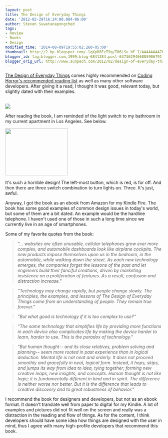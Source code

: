 ```yaml
---
layout: post
title: The Design of Everyday Things
date: '2012-02-29T16:24:00.004-06:00'
author: Steven Suwatanapongched
tags:
- Review
- Books
- Design
modified_time: '2014-08-09T19:55:02.260-05:00'
thumbnail: http://2.bp.blogspot.com/-lqXpR6FzT9g/T06LSu_hF_I/AAAAAAAA7K4/2KAKtjCS6FY/s72-c/2012-02-29+at+12-22-53.jpg
blogger_id: tag:blogger.com,1999:blog-6841384.post-6373629466885906791
blogger_orig_url: http://www.sunpech.com/2012/02/design-of-everyday-things.html
---
```


<a href="http://www.amazon.com/gp/product/0465067107/ref=as_li_ss_tl?ie=UTF8&amp;tag=sunpech-20&amp;linkCode=as2&amp;camp=1789&amp;creative=390957&amp;creativeASIN=0465067107">The Design of Everyday Things</a> comes highly recommended on <a href="http://www.codinghorror.com/blog/2004/02/recommended-reading-for-developers.html">Coding Horror's recommended reading list</a> as well as many other software developers. After giving it a read, I thought it was good, relevant today, but slightly dated with their examples.

<a href="http://www.amazon.com/gp/product/0465067107/ref=as_li_ss_il?ie=UTF8&amp;tag=sunpech-20&amp;linkCode=as2&amp;camp=1789&amp;creative=390957&amp;creativeASIN=0465067107"><br class="Apple-interchange-newline" /><img border="0" src="http://ws.assoc-amazon.com/widgets/q?_encoding=UTF8&amp;Format=_SL160_&amp;ASIN=0465067107&amp;MarketPlace=US&amp;ID=AsinImage&amp;WS=1&amp;tag=sunpech-20&amp;ServiceVersion=20070822" /></a><img alt="" border="0" height="1" src="http://www.assoc-amazon.com/e/ir?t=sunpech-20&amp;l=as2&amp;o=1&amp;a=0465067107" style="border-bottom-style: none !important; border-color: initial !important; border-image: initial !important; border-left-style: none !important; border-right-style: none !important; border-top-style: none !important; border-width: initial !important; margin-bottom: 0px !important; margin-left: 0px !important; margin-right: 0px !important; margin-top: 0px !important;" width="1" />

After reading the book, I am reminded of the light switch to my bathroom in my current apartment in Los Angeles. See below.

<a href="http://2.bp.blogspot.com/-lqXpR6FzT9g/T06LSu_hF_I/AAAAAAAA7K4/2KAKtjCS6FY/s1600/2012-02-29+at+12-22-53.jpg" imageanchor="1"><img border="0" height="150" src="http://2.bp.blogspot.com/-lqXpR6FzT9g/T06LSu_hF_I/AAAAAAAA7K4/2KAKtjCS6FY/s200/2012-02-29+at+12-22-53.jpg" width="200" /></a>

It's such a horrible design! The left-most button, which is red, is for off. And then there are three switch combination to turn lights on. Three. It's just, awful.

Anyway, I got the book as an ebook from Amazon for my Kindle Fire. The book has some good examples of common design issues in today's world, but some of them are a bit dated. An example would be the hardline telephone. I haven't used one of those in such a long time since we currently live in an age of smartphones.

Some of my favorite quotes from the book:

<blockquote class="tr_bq"><i>"... websites are often unusable, cellular telephones grow ever more complex, and automobile dashboards look like airplane cockpits. The new products impose themselves upon us in the bedroom, in the automobile, while walking down the street. As each new technology emerges, the companies forget the lessons of the past and let engineers build their fanciful creations, driven by marketing insistence on a proliferation of features. As a result, confusion and distraction increase."</i></blockquote>

<blockquote class="tr_bq"><i>"Technology may change rapidly, but people change slowly. The principles, the examples, and lessons of The Design of Everyday Things come from an understanding of people. They remain true forever."</i></blockquote>

<blockquote class="tr_bq"><i>"But what good is technology if it is too complex to use?"</i></blockquote><blockquote class="tr_bq"><i>"The same technology that simplifies life by providing more functions in each device also complicates life by making the device harder to learn, harder to use. This is the paradox of technology."</i></blockquote>

<blockquote class="tr_bq"><i>"But human thought-- and its close relatives, problem solving and planning-- seem more rooted in past experience than in logical deduction. Mental life is not neat and orderly. It does not proceed smoothly and gracefully in neat, logical form. Instead, it hops, skips, and jumps its way from idea to idea, tying together; forming new creative leaps, new insights, and concepts. Human thought is not like logic; it is fundamentally different in kind and in spirit. The difference is neither worse nor better. But it is the difference that leads to creative discovery and to great robustness of behavior."</i></blockquote>

I recommend the book for designers and developers, but not as an ebook format. It doesn't translate well from paper to digital for my Kindle. A lot of examples and pictures did not fit well on the screen and really was a distraction in the reading and flow of things. As for the content, I think developers should have some idea how things are designed with the user in mind, thus I agree with many high-profile developers that recommend this book.